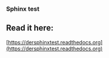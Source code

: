 ### Sphinx test

## Read it here:

[https://dersphinxtest.readthedocs.org](https://dersphinxtest.readthedocs.org)